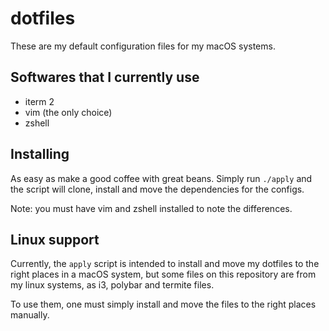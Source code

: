 # dotfiles
These are my default configuration files for my macOS systems.

## Softwares that I currently use
- iterm 2
- vim (the only choice)
- zshell
## Installing
As easy as make a good coffee with great beans. Simply run ```./apply``` and the script will clone, install and move the dependencies for the configs.

Note: you must have vim and zshell installed to note the differences.

## Linux support
Currently, the ```apply``` script is intended to install and move my dotfiles to the right places in a macOS system, but some files on this repository are from my linux systems, as i3, polybar and termite files.

To use them, one must simply install and move the files to the right places manually.
